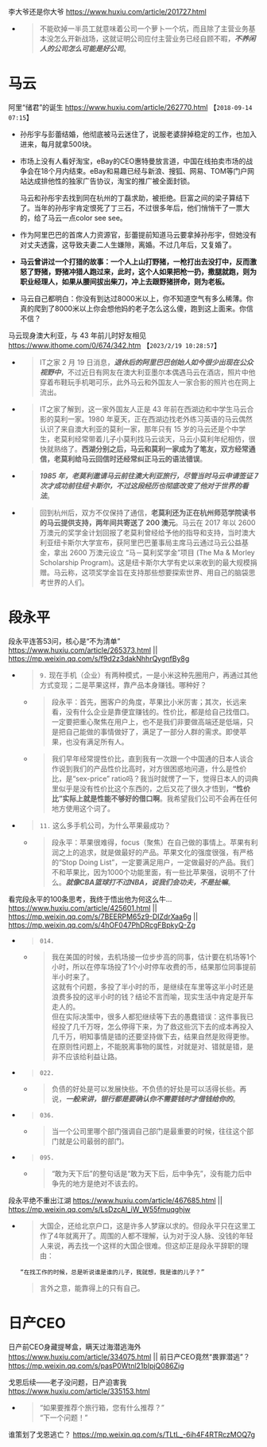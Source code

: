 
李大爷还是你大爷 https://www.huxiu.com/article/201727.html
- > 不能砍掉一半员工就意味着公司一个萝卜一个坑，而且除了主营业务基本没怎么开新战场，这就证明公司应付主营业务已经自顾不暇，***不养闲人的公司怎么可能是好公司***。

# 马云

阿里“储君”的诞生 https://www.huxiu.com/article/262770.html  【`2018-09-14 07:15`】
- 孙彤宇与彭蕾结婚，他彻底被马云迷住了，说服老婆辞掉稳定的工作，也加入进来，每月就拿500块。
- 市场上没有人看好淘宝，eBay的CEO惠特曼放言道，中国在线拍卖市场的战争会在18个月内结束。eBay和易趣已经与新浪、搜狐、网易、TOM等门户网站达成排他性的独家广告协议，淘宝的推广被全面封锁。

  马云和孙彤宇去找到同在杭州的丁磊求助，被拒绝。巨富之间的梁子算结下了。当年的孙彤宇肯定恨死了丁三石，不过很多年后，他们悄悄干了一票大的，给了马云一点color see see。
- 作为阿里巴巴的首席人力资源官，彭蕾提前知道马云要拿掉孙彤宇，但她没有对丈夫透露，这导致夫妻二人生嫌隙，离婚。不过几年后，又复婚了。  
- **马云曾讲过一个打猎的故事：一个人上山打野猪，一枪打出去没打中，反而激怒了野猪，野猪冲猎人跑过来，此时，这个人如果把枪一扔，撒腿就跑，则为职业经理人，如果从腰间拔出柴刀，冲上去跟野猪拼命，则为老板。**
- 马云自己都明白：你没有到达过8000米以上，你不知道空气有多么稀薄。你真的爬到了8000米以上你会想他妈的老子怎么这么傻，跑到这上面来。你信不信？

马云现身澳大利亚，与 43 年前儿时好友相见 https://www.ithome.com/0/674/342.htm  【`2023/2/19 10:28:57`】
- > IT之家 2 月 19 日消息，***退休后的阿里巴巴创始人如今很少出现在公众视野中***，不过近日有网友在澳大利亚墨尔本偶遇马云在酒店，照片中他穿着布鞋玩手机喝可乐，此外马云和外国友人一家合影的照片也在网上流出。
- > IT之家了解到，这一家外国友人正是 43 年前在西湖边和中学生马云合影的莫利一家。1980 年夏天，正在西湖边找老外练习英语的马云偶然认识了来自澳大利亚的莫利一家，那年只有 15 岁的马云还是个中学生，老莫利经常带着儿子小莫利找马云谈天，马云小莫利年纪相仿，很快就熟络了。**西湖分别之后，马云和莫利一家成为了笔友，双方经常通信，老莫利给马云回信时还经常纠正马云的语法错误**。
- > ***1985 年，老莫利邀请马云前往澳大利亚旅行，尽管当时马云申请签证 7 次才成功前往纽卡斯尔，不过这段经历也彻底改变了他对于世界的看法***。
- > 回到杭州后，双方不仅保持了通信，**老莫利还为正在杭州师范学院读书的马云提供支持，两年间共寄送了 200 澳元**。马云在 2017 年以 2600 万澳元的奖学金计划回报了老莫利曾经给予他的指导和支持，当时澳大利亚纽卡斯尔大学宣布，获阿里巴巴董事局主席马云通过马云公益基金，拿出 2600 万澳元设立 “马－莫利奖学金”项目 (The Ma & Morley Scholarship Program)。这是纽卡斯尔大学有史以来收到的最大规模捐赠。马云称，这项奖学金旨在支持那些想要探索世界、用自己的脑袋思考世界的人们。

# 段永平

段永平连答53问，核心是“不为清单” https://www.huxiu.com/article/265373.html || https://mp.weixin.qq.com/s/f9d2z3dakNhhrQygnfBy8g
- > `9.` 现在手机（企业）有两种模式，一是小米这种先圈用户，再通过其他方式变现；二是苹果这样，靠产品本身赚钱。哪种好？
  * > 段永平：首先，圈客户的角度，苹果比小米厉害；其次，长远来看，没有什么企业是靠便宜赚钱的。性价比，都是给自己找借口。一定要把重心聚焦在用户上，也不是我们非要做高端还是低端，只是把自己能做的事情做好了，满足了一部分人群的需求。即使苹果，也没有满足所有人。
  * > 我们早年经常提性价比，直到我有一次跟一个中国通的日本人谈合作说到我们的产品性价比高时，对方很困惑地问道，什么是性价比，是“sex-price” ratio吗？我当时就愣了一下，觉得日本人的词典里似乎是没有性价比这个东西的，之后又花了很久才悟到，**“性价比”实际上就是性能不够好的借口啊**。我希望我们公司不会再在任何地方使用这个词了。
- > `11.` 这么多手机公司，为什么苹果最成功？
  * > 段永平：苹果很难得，focus（聚焦）在自己做的事情上。苹果有利润之上的追求，就是做最好的产品。苹果文化的强度很强，有严格的“Stop Doing List”，一定要满足用户，一定做最好的产品。我们不和苹果比，因为1000个功能里面，有一些比苹果强，说明不了什么。***就像CBA篮球打不过NBA，说我们会功夫，不是扯嘛***。

看完段永平的100条思考，我终于悟出他为何这么牛… https://www.huxiu.com/article/425601.html || https://mp.weixin.qq.com/s/7BEERPM65z9-DIZdrXaa6g || https://mp.weixin.qq.com/s/4hOF047PhDRcgFBpkyQ-Zg
- > `014.`
  * > 我在美国的时候，去机场接一位步步高的同事，估计要在机场等1个小时，所以在停车场投了1个小时停车收费的币，结果那位同事提前半小时来了。 <br> 这就有个问题，多投了半小时的币，是继续在车里等这半小时还是浪费多投的这半小时的钱？结论不言而喻，现实生活中肯定是开车走人的。 <br> 但在实际决策中，很多人都犯继续等下去的愚蠢错误：这件事我已经投了几千万呀，怎么停得下来，为了救这些沉下去的成本再投入几千万，明知事情是错的还要坚持做下去，结果自然是败得更惨。 <br> 在原则性问题上，不能脱离事物的属性，对就是对、错就是错，是非不应该给利益让路。
- > `022.`
  * > 负债的好处是可以发展快些。不负债的好处是可以活得长些。再说，***一般来讲，银行都是要确认你不需要钱时才借钱给你的***。
- > `036.`
  * > 当一个公司里哪个部门强调自己部门是最重要的时候，往往这个部门就是公司最弱的部门。
- > `095.`
  * > “敢为天下后”的整句话是“敢为天下后，后中争先”，没有能力后中争先的地方是绝对不该去的。

段永平绝不重出江湖 https://www.huxiu.com/article/467685.html || https://mp.weixin.qq.com/s/LsDzcAI_iW_W55fmuqghjw
- > 大国企，还给北京户口，这是许多人梦寐以求的。但段永平只在这里工作了4年就离开了。周围的人都不理解，认为对于没人脉、没钱的年轻人来说，再去找一个这样的大国企很难。但这却正是段永平辞职的理由：
  ```console
  “在找工作的时候，总是听说谁是谁的儿子，我就想，我是谁的儿子？”
  ```
  > 言外之意，能靠得上的只有自己。

# 日产CEO

日产前CEO身藏提琴盒，瞒天过海潜逃海外 https://www.huxiu.com/article/334075.html || 前日产CEO竟然“畏罪潜逃”？ https://mp.weixin.qq.com/s/pasP0Wtnl21bIpjQ086Zig

戈恩后续——老子没问题，日产迫害我 https://www.huxiu.com/article/335153.html
- > “如果要推荐个旅行箱，您有什么推荐？” <br> “下一个问题！”

谁策划了戈恩逃亡？ https://mp.weixin.qq.com/s/TLtL_-6ih4F4RTRczMOQ7g
